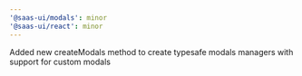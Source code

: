 ```yaml
---
'@saas-ui/modals': minor
'@saas-ui/react': minor
---
```


Added new createModals method to create typesafe modals managers with support for custom modals
